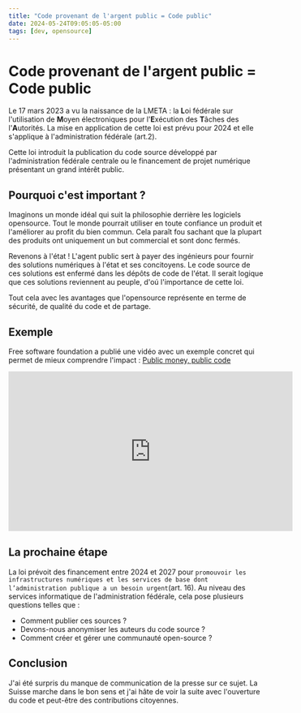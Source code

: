 ```yaml
---
title: "Code provenant de l'argent public = Code public"
date: 2024-05-24T09:05:05-05:00
tags: [dev, opensource] 
---
```

# Code provenant de l'argent public = Code public

Le 17 mars 2023 a vu la naissance de la LMETA : la **L**oi fédérale sur l'utilisation de **M**oyen électroniques pour l'**E**xécution des **T**âches des l'**A**utorités.
La mise en application de cette loi est prévu pour 2024 et elle s'applique à l'administration fédérale (art.2).

Cette loi introduit la publication du code source développé par l'administration fédérale centrale ou le financement de projet numérique présentant un grand intérêt public.

## Pourquoi c'est important ?

Imaginons un monde idéal qui suit la philosophie derrière les logiciels opensource. Tout le monde pourrait utiliser en toute confiance un produit et l'améliorer au profit du bien commun. Cela paraît fou sachant que la plupart des produits ont uniquement un but commercial et sont donc fermés.

Revenons à l'état ! L'agent public sert à payer des ingénieurs pour fournir des solutions numériques à l'état et ses concitoyens. Le code source de ces solutions est enfermé dans les dépôts de code de l'état. Il serait logique que ces solutions reviennent au peuple, d'oú l'importance de cette loi.

Tout cela avec les avantages que l'opensource représente en terme de sécurité, de qualité du code et de partage.

## Exemple 

Free software foundation a publié une vidéo avec un exemple concret qui permet de mieux comprendre l'impact : 
[Public money, public code]([https://img.youtube.com/vi/watch?v=iuVUzg6x2yo/0.jpg](https://www.youtube.com/watch?v=iuVUzg6x2yo))

<iframe width="560" height="315" src="https://www.youtube.com/embed/iuVUzg6x2yo" frameborder="0" allow="accelerometer; autoplay; clipboard-write; encrypted-media; gyroscope; picture-in-picture" allowfullscreen></iframe>

## La prochaine étape

La loi prévoit des financement entre 2024 et 2027 pour `promouvoir les infrastructures numériques et les services de base dont l’administration publique a un besoin urgent`(art. 16). Au niveau des services informatique de l'administration fédérale, cela pose plusieurs questions telles que : 
- Comment publier ces sources ?
- Devons-nous anonymiser les auteurs du code source ?
- Comment créer et gérer une communauté open-source ?

## Conclusion

J'ai été surpris du manque de communication de la presse sur ce sujet. La Suisse marche dans le bon sens et j'ai hâte de voir la suite avec l'ouverture du code et peut-être des contributions citoyennes.
